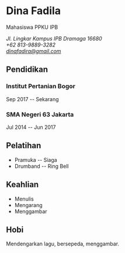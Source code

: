 # Dina Fadila
Mahasiswa PPKU IPB

*Jl. Lingkar Kampus IPB Dramaga 16680* \
*+62 813-9889-3282* \
*dinafadira@gmail.com*

## Pendidikan
### **Institut Pertanian Bogor** 
Sep 2017 -- Sekarang 

### **SMA Negeri 63 Jakarta** 
Jul 2014 -- Jun 2017

## Pelatihan
- Pramuka -- Siaga
- Drumband -- Ring Bell

## Keahlian
- Menulis
- Mengarang
- Menggambar

## Hobi
Mendengarkan lagu, bersepeda, menggambar.
